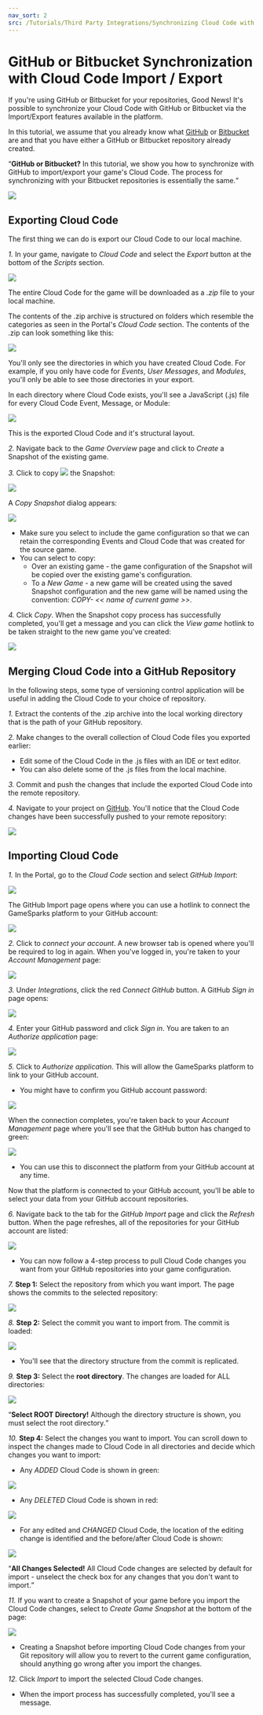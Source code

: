 ```yaml
---
nav_sort: 2
src: /Tutorials/Third Party Integrations/Synchronizing Cloud Code with GitHub or Bitbucket.md
---
```


# GitHub or Bitbucket Synchronization with Cloud Code Import / Export

If you're using GitHub or Bitbucket for your repositories, Good News! It's possible to synchronize your Cloud Code with GitHub or Bitbucket via the Import/Export features available in the platform.

In this tutorial, we assume that you already know what [GitHub](http://www.github.com) or [Bitbucket](https://bitbucket.org/dashboard/overview) are and that you have either a GitHub or Bitbucket repository already created.

<q>**GitHub or Bitbucket?** In this tutorial, we show you how to synchronize with GitHub to import/export your game's Cloud Code. The process for synchronizing with your Bitbucket repositories is essentially the same.</q>

![](img/GitSynch/14.png)

## Exporting Cloud Code

The first thing we can do is export our Cloud Code to our local machine.

 *1.* In your game, navigate to *Cloud Code* and select the *Export* button at the bottom of the *Scripts* section.

 ![](img/GitSynch/15.png)

 The entire Cloud Code for the game will be downloaded as a *.zip* file to your local machine.

 The contents of the .zip archive is structured on folders which resemble the categories as seen in the Portal's *Cloud Code* section. The contents of the .zip can look something like this:

![](img/GitSynch/20.png)


You'll only see the directories in which you have created Cloud Code. For example, if you only have code for *Events*, *User Messages*, and *Modules*, you'll only be able to see those directories in your export.

In each directory where Cloud Code exists, you'll see a JavaScript (.js) file for every Cloud Code Event, Message, or Module:

![](img/GitSynch/21.png)

This is the exported Cloud Code and it's structural layout.

*2.* Navigate back to the *Game Overview* page and click to *Create* a Snapshot of the existing game.

*3.* Click to copy ![](/img/icons/copyicon.png) the Snapshot:

![](img/GitSynch/16.png)

A *Copy Snapshot* dialog appears:

![](img/GitSynch/19.png)

* Make sure you select to include the game configuration so that we can retain the corresponding Events and Cloud Code that was created for the source game.
* You can select to copy:
  * Over an existing game - the game configuration of the Snapshot will be copied over the existing game's configuration.
  * To a *New Game* - a new game will be created using the saved Snapshot configuration and the new game will be named using the convention: *COPY- << name of current game >>*.

*4.* Click *Copy*. When the Snapshot copy process has successfully completed, you'll get a message and you can click the *View game* hotlink to be taken straight to the new game you've created:

![](img/GitSynch/17.png)

## Merging Cloud Code into a GitHub Repository

In the following steps, some type of versioning control application will be useful in adding the Cloud Code to your choice of repository.

*1.* Extract the contents of the .zip archive into the local working directory that is the path of your GitHub repository.

*2.* Make changes to the overall collection of Cloud Code files you exported earlier:
* Edit some of the Cloud Code in the .js files with an IDE or text editor.
* You can also delete some of the .js files from the local machine.

*3.* Commit and push the changes that include the exported Cloud Code into the remote repository.

*4.* Navigate to your project on [GitHub](http://www.github.com). You'll notice that the Cloud Code changes have been successfully pushed to your remote repository:

 ![](img/GitSynch/22.png)

## Importing Cloud Code

*1.* In the Portal, go to the *Cloud Code* section and select *GitHub Import*:

![](img/GitSynch/14.png)

The GitHub Import page opens where you can use a hotlink to connect the GameSparks platform to your GitHub account:

![](img/GitSynch/37.png)

*2.* Click to *connect your account*. A new browser tab is opened where you'll be required to log in again. When you've logged in, you're taken to your *Account Management* page:

![](img/GitSynch/38.png)

*3.* Under *Integrations*, click the red *Connect GitHub* button. A GitHub *Sign in* page opens:

![](img/GitSynch/39.png)

*4.* Enter your GitHub password and click *Sign in*. You are taken to an *Authorize application* page:

![](img/GitSynch/40.png)

*5.* Click to *Authorize application*. This will allow the GameSparks platform to link to your GitHub account.
* You might have to confirm you GitHub account password:

![](img/GitSynch/26.png)

When the connection completes, you're taken back to your *Account Management* page where you'll see that the GitHub button has changed to green:

![](img/GitSynch/41.png)

* You can use this to disconnect the platform from your GitHub account at any time.

Now that the platform is connected to your GitHub account, you'll be able to select your data from your GitHub account repositories.

*6.* Navigate back to the tab for the *GitHub Import* page and click the *Refresh* button. When the page refreshes, all of the repositories for your GitHub account are listed:

![](img/GitSynch/29.png)

* You can now follow a 4-step process to pull Cloud Code changes you want from your GitHub repositories into your game configuration.

*7.* **Step 1:** Select the repository from which you want import. The page shows the commits to the selected repository:

![](img/GitSynch/30.png)

*8.* **Step 2:** Select the commit you want to import from. The commit is loaded:

![](img/GitSynch/31.png)

* You'll see that the directory structure from the commit is replicated.

*9.* **Step 3:** Select the **root directory**. The changes are loaded for ALL directories:

![](img/GitSynch/32.png)

<q>**Select ROOT Directory!** Although the directory structure is shown, you must select the root directory.</q>

*10.* **Step 4:** Select the changes you want to import. You can scroll down to inspect the changes made to Cloud Code in all directories and decide which changes you want to import:

* Any *ADDED* Cloud Code is shown in green:

![](img/GitSynch/33.png)

* Any *DELETED* Cloud Code is shown in red:

![](img/GitSynch/34.png)

* For any edited and *CHANGED* Cloud Code, the location of the editing change is identified and the before/after Cloud Code is shown:

![](img/GitSynch/35.png)

<q>**All Changes Selected!** All Cloud Code changes are selected by default for import - unselect the check box for any changes that you don't want to import.</q>

*11.* If you want to create a Snapshot of your game before you import the Cloud Code changes, select to *Create Game Snapshot* at the bottom of the page:

![](img/GitSynch/36.png)

* Creating a Snapshot before importing Cloud Code changes from your Git repository will allow you to revert to the current game configuration, should anything go wrong after you import the changes.

*12.* Click *Import* to import the selected Cloud Code changes.
* When the import process has successfully completed, you'll see a message.
